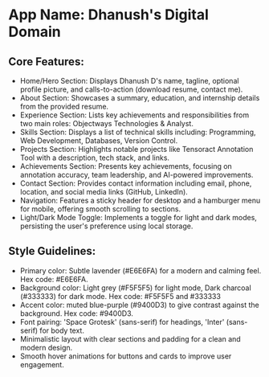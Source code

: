 # **App Name**: Dhanush's Digital Domain

## Core Features:

- Home/Hero Section: Displays Dhanush D's name, tagline, optional profile picture, and calls-to-action (download resume, contact me).
- About Section: Showcases a summary, education, and internship details from the provided resume.
- Experience Section: Lists key achievements and responsibilities from two main roles: Objectways Technologies & Analyst.
- Skills Section: Displays a list of technical skills including: Programming, Web Development, Databases, Version Control.
- Projects Section: Highlights notable projects like Tensoract Annotation Tool with a description, tech stack, and links.
- Achievements Section: Presents key achievements, focusing on annotation accuracy, team leadership, and AI-powered improvements.
- Contact Section: Provides contact information including email, phone, location, and social media links (GitHub, LinkedIn).
- Navigation: Features a sticky header for desktop and a hamburger menu for mobile, offering smooth scrolling to sections.
- Light/Dark Mode Toggle: Implements a toggle for light and dark modes, persisting the user's preference using local storage.

## Style Guidelines:

- Primary color: Subtle lavender (#E6E6FA) for a modern and calming feel. Hex code: #E6E6FA.
- Background color: Light grey (#F5F5F5) for light mode, Dark charcoal (#333333) for dark mode. Hex code: #F5F5F5 and #333333
- Accent color: muted blue-purple (#9400D3) to give contrast against the background. Hex code: #9400D3.
- Font pairing: 'Space Grotesk' (sans-serif) for headings, 'Inter' (sans-serif) for body text.
- Minimalistic layout with clear sections and padding for a clean and modern design.
- Smooth hover animations for buttons and cards to improve user engagement.